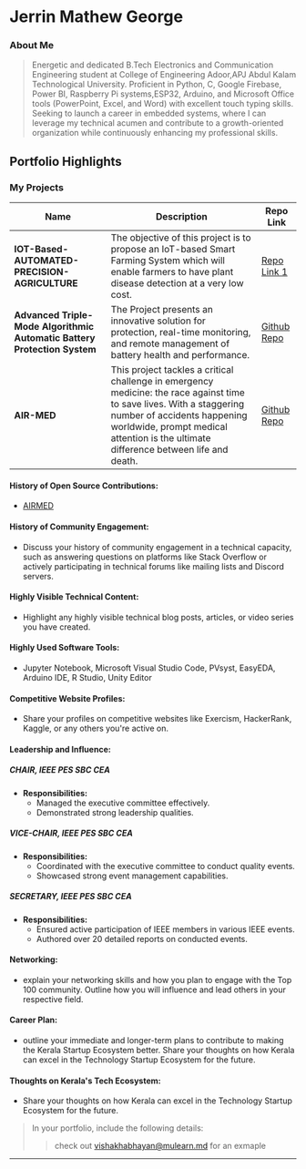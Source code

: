 # Jerrin Mathew George  

### About Me

> Energetic and dedicated B.Tech Electronics and Communication Engineering student at College of Engineering Adoor,APJ Abdul Kalam Technological University. Proficient in Python, C, Google Firebase, Power BI, Raspberry Pi systems,ESP32, Arduino, and Microsoft Office tools (PowerPoint, Excel, and Word) with excellent touch typing skills. Seeking to launch a career in embedded systems, where I can leverage my technical acumen and contribute to a growth-oriented organization while continuously enhancing my professional skills.



## Portfolio Highlights

### My Projects

| Name                | Description                                                               | Repo Link                                                      |
|---------------------|---------------------------------------------------------------------------|----------------------------------------------------------------|
| **IOT-Based-AUTOMATED-PRECISION-AGRICULTURE**  | The objective of this project is to propose an IoT-based Smart Farming System which will enable farmers to have plant disease detection at a very low cost. | [Repo Link 1](https://github.com/jerrinmg/IOT-Based-AUTOMATED-PRECISION-AGRICULTURE) |
| **Advanced Triple-Mode Algorithmic Automatic Battery Protection System**  | The Project presents an innovative solution for protection, real-time monitoring, and remote management of battery health and performance. | [Github Repo](https://github.com/jerrinmg/Advanced-Triple-Mode-Algorithmic-Automatic-Battery-Protection-System/tree/main) |
| **AIR-MED**  | This project tackles a critical challenge in emergency medicine: the race against time to save lives. With a staggering number of accidents happening worldwide, prompt medical attention is the ultimate difference between life and death.| [Github Repo](https://github.com/Anantha9004/AIR-MED) |



#### History of Open Source Contributions:

- [AIRMED](https://github.com/Anantha9004/AIR-MED)


#### History of Community Engagement:

-  Discuss your history of community engagement in a technical capacity, such as answering questions on platforms like Stack Overflow or actively participating in technical forums like mailing lists and Discord servers.

#### Highly Visible Technical Content:

- Highlight any highly visible technical blog posts, articles, or video series you have created.

#### Highly Used Software Tools:

- Jupyter Notebook, Microsoft Visual Studio Code, PVsyst, EasyEDA, Arduino IDE, R Studio, Unity Editor

#### Competitive Website Profiles:

- Share your profiles on competitive websites like Exercism, HackerRank, Kaggle, or any others you're active on.

#### Leadership and Influence:

##### CHAIR, IEEE PES SBC CEA
- **Responsibilities:**
  - Managed the executive committee effectively.
  - Demonstrated strong leadership qualities.

##### VICE-CHAIR, IEEE PES SBC CEA
- **Responsibilities:**
  - Coordinated with the executive committee to conduct quality events.
  - Showcased strong event management capabilities.

##### SECRETARY, IEEE PES SBC CEA
- **Responsibilities:**
  - Ensured active participation of IEEE members in various IEEE events.
  - Authored over 20 detailed reports on conducted events.


#### Networking:

- explain your networking skills and how you plan to engage with the Top 100 community. Outline how you will influence and lead others in your respective field.

#### Career Plan:

- outline your immediate and longer-term plans to contribute to making the Kerala Startup Ecosystem better. Share your thoughts on how Kerala can excel in the Technology Startup Ecosystem for the future. 

#### Thoughts on Kerala's Tech Ecosystem:

- Share your thoughts on how Kerala can excel in the Technology Startup Ecosystem for the future.


> In your portfolio, include the following details:
>> check out [vishakhabhayan@mulearn.md](./profile/vishakhabhayan@mulearn.md) for an exmaple

---
